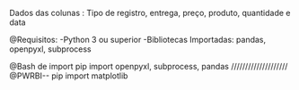 Dados das colunas : Tipo de registro, entrega, preço, produto, quantidade e data



 @Requisitos:
-Python 3 ou superior
-Bibliotecas Importadas: pandas, openpyxl, subprocess



@Bash de import
pip import openpyxl, subprocess, pandas
////////////////////
@PWRBI--
pip import matplotlib
